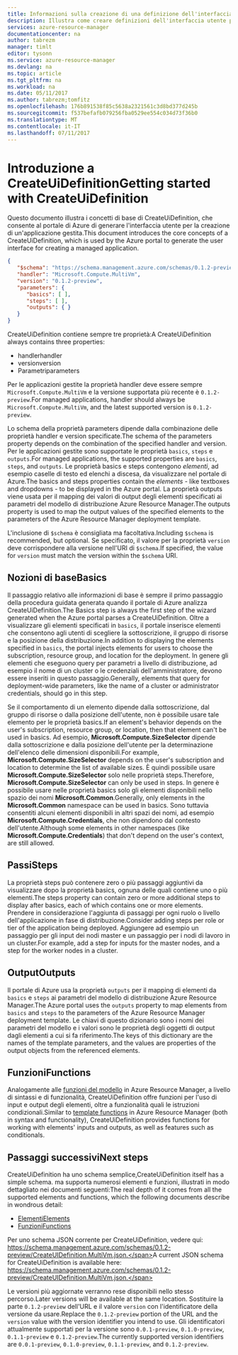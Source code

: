```yaml
---
title: Informazioni sulla creazione di una definizione dell'interfaccia utente per le applicazioni gestite di Azure | Microsoft Docs
description: Illustra come creare definizioni dell'interfaccia utente per le applicazioni gestite di Azure
services: azure-resource-manager
documentationcenter: na
author: tabrezm
manager: timlt
editor: tysonn
ms.service: azure-resource-manager
ms.devlang: na
ms.topic: article
ms.tgt_pltfrm: na
ms.workload: na
ms.date: 05/11/2017
ms.author: tabrezm;tomfitz
ms.openlocfilehash: 176b891538f85c5638a2321561c3d8bd377d245b
ms.sourcegitcommit: f537befafb079256fba0529ee554c034d73f36b0
ms.translationtype: MT
ms.contentlocale: it-IT
ms.lasthandoff: 07/11/2017
---
```

# <a name="getting-started-with-createuidefinition"></a><span data-ttu-id="4b5f5-103">Introduzione a CreateUiDefinition</span><span class="sxs-lookup"><span data-stu-id="4b5f5-103">Getting started with CreateUiDefinition</span></span>
<span data-ttu-id="4b5f5-104">Questo documento illustra i concetti di base di CreateUiDefinition, che consente al portale di Azure di generare l'interfaccia utente per la creazione di un'applicazione gestita.</span><span class="sxs-lookup"><span data-stu-id="4b5f5-104">This document introduces the core concepts of a CreateUiDefinition, which is used by the Azure portal to generate the user interface for creating a managed application.</span></span>

```json
{
   "$schema": "https://schema.management.azure.com/schemas/0.1.2-preview/CreateUIDefinition.MultiVm.json",
   "handler": "Microsoft.Compute.MultiVm",
   "version": "0.1.2-preview",
   "parameters": {
      "basics": [ ],
      "steps": [ ],
      "outputs": { }
   }
}
```

<span data-ttu-id="4b5f5-105">CreateUiDefinition contiene sempre tre proprietà:</span><span class="sxs-lookup"><span data-stu-id="4b5f5-105">A CreateUiDefinition always contains three properties:</span></span> 

* <span data-ttu-id="4b5f5-106">handler</span><span class="sxs-lookup"><span data-stu-id="4b5f5-106">handler</span></span>
* <span data-ttu-id="4b5f5-107">version</span><span class="sxs-lookup"><span data-stu-id="4b5f5-107">version</span></span>
* <span data-ttu-id="4b5f5-108">Parametri</span><span class="sxs-lookup"><span data-stu-id="4b5f5-108">parameters</span></span>

<span data-ttu-id="4b5f5-109">Per le applicazioni gestite la proprietà handler deve essere sempre `Microsoft.Compute.MultiVm` e la versione supportata più recente è `0.1.2-preview`.</span><span class="sxs-lookup"><span data-stu-id="4b5f5-109">For managed applications, handler should always be `Microsoft.Compute.MultiVm`, and the latest supported version is `0.1.2-preview`.</span></span>

<span data-ttu-id="4b5f5-110">Lo schema della proprietà parameters dipende dalla combinazione delle proprietà handler e version specificate.</span><span class="sxs-lookup"><span data-stu-id="4b5f5-110">The schema of the parameters property depends on the combination of the specified handler and version.</span></span> <span data-ttu-id="4b5f5-111">Per le applicazioni gestite sono supportate le proprietà `basics`, `steps` e `outputs`.</span><span class="sxs-lookup"><span data-stu-id="4b5f5-111">For managed applications, the supported properties are `basics`, `steps`, and `outputs`.</span></span> <span data-ttu-id="4b5f5-112">Le proprietà basics e steps contengono _elementi_, ad esempio caselle di testo ed elenchi a discesa, da visualizzare nel portale di Azure.</span><span class="sxs-lookup"><span data-stu-id="4b5f5-112">The basics and steps properties contain the _elements_ - like textboxes and dropdowns - to be displayed in the Azure portal.</span></span> <span data-ttu-id="4b5f5-113">La proprietà outputs viene usata per il mapping dei valori di output degli elementi specificati ai parametri del modello di distribuzione Azure Resource Manager.</span><span class="sxs-lookup"><span data-stu-id="4b5f5-113">The outputs property is used to map the output values of the specified elements to the parameters of the Azure Resource Manager deployment template.</span></span>

<span data-ttu-id="4b5f5-114">L'inclusione di `$schema` è consigliata ma facoltativa.</span><span class="sxs-lookup"><span data-stu-id="4b5f5-114">Including `$schema` is recommended, but optional.</span></span> <span data-ttu-id="4b5f5-115">Se specificato, il valore per la proprietà `version` deve corrispondere alla versione nell'URI di `$schema`.</span><span class="sxs-lookup"><span data-stu-id="4b5f5-115">If specified, the value for `version` must match the version within the `$schema` URI.</span></span>

## <a name="basics"></a><span data-ttu-id="4b5f5-116">Nozioni di base</span><span class="sxs-lookup"><span data-stu-id="4b5f5-116">Basics</span></span>
<span data-ttu-id="4b5f5-117">Il passaggio relativo alle informazioni di base è sempre il primo passaggio della procedura guidata generata quando il portale di Azure analizza CreateUiDefinition.</span><span class="sxs-lookup"><span data-stu-id="4b5f5-117">The Basics step is always the first step of the wizard generated when the Azure portal parses a CreateUiDefinition.</span></span> <span data-ttu-id="4b5f5-118">Oltre a visualizzare gli elementi specificati in `basics`, il portale inserisce elementi che consentono agli utenti di scegliere la sottoscrizione, il gruppo di risorse e la posizione della distribuzione.</span><span class="sxs-lookup"><span data-stu-id="4b5f5-118">In addition to displaying the elements specified in `basics`, the portal injects elements for users to choose the subscription, resource group, and location for the deployment.</span></span> <span data-ttu-id="4b5f5-119">In genere gli elementi che eseguono query per parametri a livello di distribuzione, ad esempio il nome di un cluster o le credenziali dell'amministratore, devono essere inseriti in questo passaggio.</span><span class="sxs-lookup"><span data-stu-id="4b5f5-119">Generally, elements that query for deployment-wide parameters, like the name of a cluster or administrator credentials, should go in this step.</span></span>

<span data-ttu-id="4b5f5-120">Se il comportamento di un elemento dipende dalla sottoscrizione, dal gruppo di risorse o dalla posizione dell'utente, non è possibile usare tale elemento per le proprietà basics.</span><span class="sxs-lookup"><span data-stu-id="4b5f5-120">If an element's behavior depends on the user's subscription, resource group, or location, then that element can't be used in basics.</span></span> <span data-ttu-id="4b5f5-121">Ad esempio, **Microsoft.Compute.SizeSelector** dipende dalla sottoscrizione e dalla posizione dell'utente per la determinazione dell'elenco delle dimensioni disponibili.</span><span class="sxs-lookup"><span data-stu-id="4b5f5-121">For example, **Microsoft.Compute.SizeSelector** depends on the user's subscription and location to determine the list of available sizes.</span></span> <span data-ttu-id="4b5f5-122">È quindi possibile usare **Microsoft.Compute.SizeSelector** solo nelle proprietà steps.</span><span class="sxs-lookup"><span data-stu-id="4b5f5-122">Therefore, **Microsoft.Compute.SizeSelector** can only be used in steps.</span></span> <span data-ttu-id="4b5f5-123">In genere è possibile usare nelle proprietà basics solo gli elementi disponibili nello spazio dei nomi **Microsoft.Common**.</span><span class="sxs-lookup"><span data-stu-id="4b5f5-123">Generally, only elements in the **Microsoft.Common** namespace can be used in basics.</span></span> <span data-ttu-id="4b5f5-124">Sono tuttavia consentiti alcuni elementi disponibili in altri spazi dei nomi, ad esempio **Microsoft.Compute.Credentials**, che non dipendono dal contesto dell'utente.</span><span class="sxs-lookup"><span data-stu-id="4b5f5-124">Although some elements in other namespaces (like **Microsoft.Compute.Credentials**) that don't depend on the user's context, are still allowed.</span></span>

## <a name="steps"></a><span data-ttu-id="4b5f5-125">Passi</span><span class="sxs-lookup"><span data-stu-id="4b5f5-125">Steps</span></span>
<span data-ttu-id="4b5f5-126">La proprietà steps può contenere zero o più passaggi aggiuntivi da visualizzare dopo la proprietà basics, ognuna delle quali contiene uno o più elementi.</span><span class="sxs-lookup"><span data-stu-id="4b5f5-126">The steps property can contain zero or more additional steps to display after basics, each of which contains one or more elements.</span></span> <span data-ttu-id="4b5f5-127">Prendere in considerazione l'aggiunta di passaggi per ogni ruolo o livello dell'applicazione in fase di distribuzione.</span><span class="sxs-lookup"><span data-stu-id="4b5f5-127">Consider adding steps per role or tier of the application being deployed.</span></span> <span data-ttu-id="4b5f5-128">Aggiungere ad esempio un passaggio per gli input dei nodi master e un passaggio per i nodi di lavoro in un cluster.</span><span class="sxs-lookup"><span data-stu-id="4b5f5-128">For example, add a step for inputs for the master nodes, and a step for the worker nodes in a cluster.</span></span>

## <a name="outputs"></a><span data-ttu-id="4b5f5-129">Output</span><span class="sxs-lookup"><span data-stu-id="4b5f5-129">Outputs</span></span>
<span data-ttu-id="4b5f5-130">Il portale di Azure usa la proprietà `outputs` per il mapping di elementi da `basics` e `steps` ai parametri del modello di distribuzione Azure Resource Manager.</span><span class="sxs-lookup"><span data-stu-id="4b5f5-130">The Azure portal uses the `outputs` property to map elements from `basics` and `steps` to the parameters of the Azure Resource Manager deployment template.</span></span> <span data-ttu-id="4b5f5-131">Le chiavi di questo dizionario sono i nomi dei parametri del modello e i valori sono le proprietà degli oggetti di output dagli elementi a cui si fa riferimento.</span><span class="sxs-lookup"><span data-stu-id="4b5f5-131">The keys of this dictionary are the names of the template parameters, and the values are properties of the output objects from the referenced elements.</span></span>

## <a name="functions"></a><span data-ttu-id="4b5f5-132">Funzioni</span><span class="sxs-lookup"><span data-stu-id="4b5f5-132">Functions</span></span>
<span data-ttu-id="4b5f5-133">Analogamente alle [funzioni del modello](resource-group-template-functions.md) in Azure Resource Manager, a livello di sintassi e di funzionalità, CreateUiDefinition offre funzioni per l'uso di input e output degli elementi, oltre a funzionalità quali le istruzioni condizionali.</span><span class="sxs-lookup"><span data-stu-id="4b5f5-133">Similar to [template functions](resource-group-template-functions.md) in Azure Resource Manager (both in syntax and functionality), CreateUiDefinition provides functions for working with elements' inputs and outputs, as well as features such as conditionals.</span></span>

## <a name="next-steps"></a><span data-ttu-id="4b5f5-134">Passaggi successivi</span><span class="sxs-lookup"><span data-stu-id="4b5f5-134">Next steps</span></span>
<span data-ttu-id="4b5f5-135">CreateUiDefinition ha uno schema semplice,</span><span class="sxs-lookup"><span data-stu-id="4b5f5-135">CreateUiDefinition itself has a simple schema.</span></span> <span data-ttu-id="4b5f5-136">ma supporta numerosi elementi e funzioni, illustrati in modo dettagliato nei documenti seguenti:</span><span class="sxs-lookup"><span data-stu-id="4b5f5-136">The real depth of it comes from all the supported elements and functions, which the following documents describe in wondrous detail:</span></span>

- [<span data-ttu-id="4b5f5-137">Elementi</span><span class="sxs-lookup"><span data-stu-id="4b5f5-137">Elements</span></span>](managed-application-createuidefinition-elements.md)
- [<span data-ttu-id="4b5f5-138">Funzioni</span><span class="sxs-lookup"><span data-stu-id="4b5f5-138">Functions</span></span>](managed-application-createuidefinition-functions.md)

<span data-ttu-id="4b5f5-139">Per uno schema JSON corrente per CreateUiDefinition, vedere qui: https://schema.management.azure.com/schemas/0.1.2-preview/CreateUIDefinition.MultiVm.json.</span><span class="sxs-lookup"><span data-stu-id="4b5f5-139">A current JSON schema for CreateUiDefinition is available here: https://schema.management.azure.com/schemas/0.1.2-preview/CreateUIDefinition.MultiVm.json.</span></span> 

<span data-ttu-id="4b5f5-140">Le versioni più aggiornate verranno rese disponibili nello stesso percorso.</span><span class="sxs-lookup"><span data-stu-id="4b5f5-140">Later versions will be available at the same location.</span></span> <span data-ttu-id="4b5f5-141">Sostituire la parte `0.1.2-preview` dell'URL e il valore `version` con l'identificatore della versione da usare.</span><span class="sxs-lookup"><span data-stu-id="4b5f5-141">Replace the `0.1.2-preview` portion of the URL and the `version` value with the version identifier you intend to use.</span></span> <span data-ttu-id="4b5f5-142">Gli identificatori attualmente supportati per la versione sono `0.0.1-preview`, `0.1.0-preview`, `0.1.1-preview` e `0.1.2-preview`.</span><span class="sxs-lookup"><span data-stu-id="4b5f5-142">The currently supported version identifiers are `0.0.1-preview`, `0.1.0-preview`, `0.1.1-preview`, and `0.1.2-preview`.</span></span>